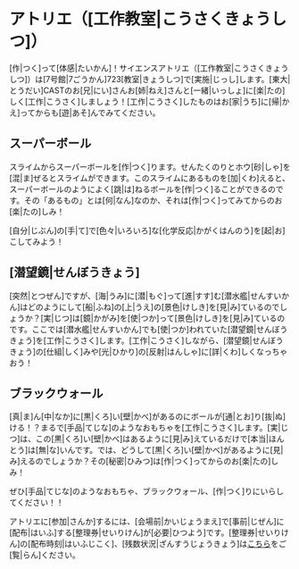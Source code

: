# アトリエ（[工作教室|こうさくきょうしつ]）

[作|つく]って[体感|たいかん]！サイエンスアトリエ（[工作教室|こうさくきょうしつ]）は[7号館|7ごうかん]723[教室|きょうしつ]で[実施|じっし]します。[東大|とうだい]CASTのお[兄|にい]さんお[姉|ねえ]さんと[一緒|いっしょ]に[楽|たの]しく[工作|こうさく]しましょう！[工作|こうさく]したものはお[家|うち]に[帰|かえ]ってからも[遊|あそ]んでみてください。

## スーパーボール

スライムからスーパーボールを[作|つく]ります。せんたくのりとホウ[砂|しゃ]を[混|ま]ぜるとスライムができます。このスライムにあるものを[加|くわ]えると、スーパーボールのようによく[跳|は]ねるボールを[作|つく]ることができるのです。その「あるもの」とは[何|なん]なのか、それは[作|つく]ってみてからのお[楽|たの]しみ！

[自分|じぶん]の[手|て]で[色々|いろいろ]な[化学反応|かがくはんのう]を[起|お]こしてみよう！

## [潜望鏡|せんぼうきょう]

[突然|とつぜん]ですが、[海|うみ]に[潜|もぐ]って[進|すす]む[潜水艦|せんすいかん]はどのようにして[船|ふね]の[上|うえ]の[景色|けしき]を[見|み]ているのでしょうか？[実|じつ]は[鏡|かがみ]を[使|つか]って[景色|けしき]を[見|み]ているのです。ここでは[潜水艦|せんすいかん]でも[使|つか]われていた[潜望鏡|せんぼうきょう]を[工作|こうさく]します。[工作|こうさく]しながら、[潜望鏡|せんぼうきょう]の[仕組|しく]みや[光|ひかり]の[反射|はんしゃ]に[詳|くわ]しくなっちゃおう！

## ブラックウォール

[真|ま]ん[中|なか]に[黒|くろ]い[壁|かべ]があるのにボールが[通|とお]り[抜|ぬ]ける！？まるで[手品|てじな]のようなおもちゃを[工作|こうさく]します。[実|じつ]は、この[黒|くろ]い[壁|かべ]はあるように[見|み]えているだけで[本当|ほんとう]は[無|な]いんです。では、どうして[黒|くろ]い[壁|かべ]があるように[見|み]えるのでしょうか？その[秘密|ひみつ]は[作|つく]ってからのお[楽|たの]しみ！

ぜひ[手品|てじな]のようなおもちゃ、ブラックウォール、[作|つく]りにいらしてください！！

アトリエに[参加|さんか]するには、[会場前|かいじょうまえ]で[事前|じぜん]に[配布|はいふ]する[整理券|せいりけん]が[必要|ひつよう]です。[整理券|せいりけん]の[配布時刻|はいふじこく]、[残数状況|ざんすうじょうきょう]は[こちら](timetable#アトリエ整理券配布時刻)をご[覧|らん]ください。